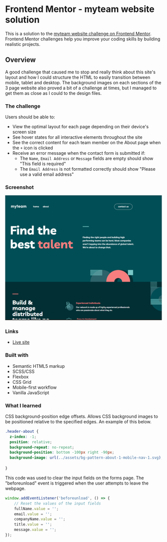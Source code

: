 # Frontend Mentor - myteam website solution

This is a solution to the [myteam website challenge on Frontend Mentor](https://github.com/bengera/myteam). Frontend Mentor challenges help you improve your coding skills by building realistic projects. 

## Overview
A good challenge that caused me to stop and really think about this site's layout and how I could structure the HTML to easily transition between mobile, tablet and desktop. The background images on each sections of the 3 page website also proved a bit
of a challenge at times, but I managed to get them as close as I could to the design files.

### The challenge

Users should be able to:

- View the optimal layout for each page depending on their device's screen size
- See hover states for all interactive elements throughout the site
- See the correct content for each team member on the About page when the `+` icon is clicked
- Receive an error message when the contact form is submitted if:
  - The `Name`, `Email Address` or `Message` fields are empty should show "This field is required"
  - The `Email Address` is not formatted correctly should show "Please use a valid email address"

### Screenshot

![](https://github.com/bengera/myteam/blob/main/screenshot.PNG?raw=true)

### Links

- [Live site](https://bengera.github.io/myteam/)

### Built with

- Semantic HTML5 markup
- SCSS/CSS
- Flexbox
- CSS Grid
- Mobile-first workflow
- Vanilla JavaScript


### What I learned
CSS background-position edge offsets.
Allows CSS background images to be positioned relative to the specified edges.
An example of this below.

```css
.header-about {
  z-index: -1;
  position: relative;
  background-repeat: no-repeat;
  background-position: bottom -100px right -90px; 
  background-image: url(../assets/bg-pattern-about-1-mobile-nav-1.svg);
    
}
```
This code was used to clear the input fields on the forms page. The "beforeunload" event is triggered when the user attempts to leave the webpage.
```js
window.addEventListener('beforeunload', () => {
    // Reset the values of the input fields
    fullName.value = '';
    email.value = '';
    companyName.value = '';
    title.value = '';
    message.value = '';
});
```


